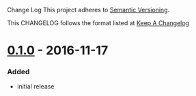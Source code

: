 Change Log
This project adheres to [Semantic Versioning](http://semver.org/).

This CHANGELOG follows the format listed at [Keep A Changelog](http://keepachangelog.com/)

# [0.1.0] - 2016-11-17
### Added
- initial release

[0.1.0]: https://github.com/pliyosenpai/sensu-plugins-influxdb-metrics-checker/0.1.0...HEAD
